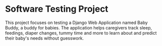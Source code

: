 # Software Testing Project

This project focuses on testing a Django Web Application named Baby Buddy, a buddy for babies. The application helps caregivers track sleep, feedings, diaper changes, tummy time and more to learn about and predict their baby's needs without guesswork.